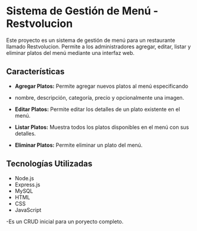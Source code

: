 # Sistema de Gestión de Menú - Restvolucion

Este proyecto es un sistema de gestión de menú para un restaurante llamado Restvolucion. 
Permite a los administradores agregar, editar, listar y eliminar platos del menú mediante una interfaz web.

## Características

- **Agregar Platos:** Permite agregar nuevos platos al menú especificando
- nombre, descripción, categoría, precio y opcionalmente una imagen.
  
- **Editar Platos:** Permite editar los detalles de un plato existente en el menú.
  
- **Listar Platos:** Muestra todos los platos disponibles en el menú con sus detalles.
  
- **Eliminar Platos:** Permite eliminar un plato del menú.

## Tecnologías Utilizadas

- Node.js
- Express.js
- MySQL
- HTML
- CSS
- JavaScript

-Es un CRUD inicial para un poryecto completo.
